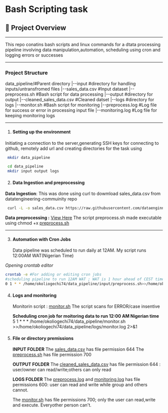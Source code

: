 # **Bash Scripting task**
## 📌 **Project Overview**
***
This repo conatins bash scripts and linux commands for a dtata processing pipeline involving data manipulation,automation, scheduling using cron and logging errors or successes
***
### **Project Structure**
data_pipeline/#Parent directory
|--input #directory for handling inputs/untransfromed files
  |--sales_data.csv #Input dataset
  |--preprocess.sh #Bash script for data processing
|--output #directory for output
  |--cleaned_sales_data.csv #Cleaned datset 
|--logs #directory for logs
  |--monitor.sh #Bash script for monitoring 
  |--preprocess.log #Log file for success or error in processing input file
  |--monitoring.log #Log file for keeping monitoring logs
  ***
1. #### **Setting up the environment**
  Initiating a connection to the server,generating SSH keys for connecting to github, remotely add url and creating            directories for the task using
  ```bash
   mkdir data_pipeline

   cd data_pipeline
   mkdir input output logs
 ```
2. #### **Data Ingestion and preprocessing**
  **Data Ingestion**: This was done using curl to dowmload sales_data.csv from datatengineering-commuinity repo
  ```bash
   curl -L -o sales_data.csv https://raw.githubusercontent.com/dataenginneering-community/launchpad/main/Linux.sales_data.csv
   ```
  **Data preprocessing :** [View Here](input/preprocess.sh)
    The script preprocess.sh made executable using chmod +x [preprocess.sh](input/preprocess.sh)
***
3. #### **Automation with Cron Jobs**
   Data pipeline was scheduled to run daily at 12AM.
   My script runs 12:00AM WAT(Nigerian Time)

  *Opening crontab editor*
  ```bash
  crontab -e #For adding or editing cron jobs
  #scheduling pipeline to run 12AM WAT ; WAT is 1 hour ahead of CEST time
  0 1 * * /home/okoliogechi74/data_pipeline/input/preprocess.sh>>/home/okoliogechi74/data_pipeline/output/preprocess.log 2>&1
  ```
4. #### **Logs and monitoring**
   Monitorin script : [monitor.sh](logs/monitor.sh)
   The script scans for ERROR/case insentive

   **Scheduling cron job for moitoring data to run 12:00 AM Nigerian time**
    5 1 * * * /home/okoliogechi74/data_pipeline/monitor.sh >>/home/okoliogechi74/data_pipeline/logs/monitor.log 2>&1
5. #### **File or directory premissions**
   **INPUT FOLDER**
   The [sales_data.csv](input/sales_data.csv) has file permission 644
   The [preprocess.sh](input/preprocess.sh) has file permission 700

   **OUTPUT FOLDER**
   The [cleaned_sales_data.csv](output/cleaned_sales_data.csv) has file permission 644 : user/owner can read/write;others       can only read

   **LOGS FOLDER**
   The [preprocess.log](logs/preprocess.log) and [monitoring.log](logs/monitoring.log) has file permissions 600: user can       read and write while group and others cannot.

   The [monitor.sh](logs/monitor.sh) has file permissions 700; only the user can read,write and execute. Everyother person      can't.
